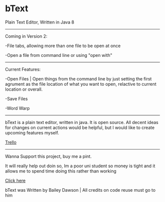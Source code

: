 # bText
Plain Text Editor, Written in Java 8

----
Coming in Version 2:

  -File tabs, allowing more than one file to be open at once
  
  -Open a file from command line or using "open with"
  
----
Current Features:

  -Open Files | Open things from the command line by just setting the first agrument as the file location of what you want to open, relactive to current location or overall.
  
  -Save Files
  
  -Word Warp
  
----
bText is a plain text editor, written in java. It is open source.
All decent ideas for changes on current actions would be helpful, but I would like to create upcoming features myself.

[Trello](https://trello.com/b/H8AhT1rf/btext "View Trello")

----
Wanna Support this project, buy me a pint.

It will really help out doin so, Im a poor uni student so money is tight and it allows me to spend time doing this rather than working

[Click here](https://www.buymeacoffee.com/dawson270500 "Buy me a Pint")



bText was Written by Bailey Dawson | All credits on code reuse must go to him
